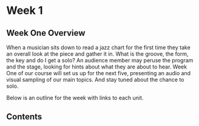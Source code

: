 # Week 1

## Week One Overview

When a musician sits down to read a jazz chart for the first time they take an overall look at the piece and gather it in. What is the groove, the form, the key and do I get a solo? An audience member may peruse the program and the stage, looking for hints about what they are about to hear. Week One of our course will set us up for the next five, presenting an audio and visual sampling of our main topics. And stay tuned about the chance to solo.

Below is an outline for the week with links to each unit.

## Contents

<!--stackedit_data:
eyJoaXN0b3J5IjpbLTYwMTQ4NjIzMV19
-->
